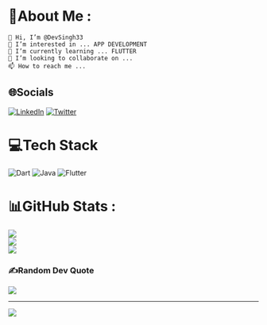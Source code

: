 # 💫About Me :

    👋 Hi, I’m @DevSingh33
    👀 I’m interested in ... APP DEVELOPMENT
    🌱 I’m currently learning ... FLUTTER
    💞️ I’m looking to collaborate on ...
    📫 How to reach me ...



## 🌐Socials
[![LinkedIn](https://img.shields.io/badge/LinkedIn-%230077B5.svg?logo=linkedin&logoColor=white)](https://www.linkedin.com/in/devender-singh-a23512226) [![Twitter](https://img.shields.io/badge/Twitter-%231DA1F2.svg?logo=Twitter&logoColor=white)](https://twitter.com/QazQwe) 

# 💻Tech Stack
![Dart](https://img.shields.io/badge/dart-%230175C2.svg?style=for-the-badge&logo=dart&logoColor=white) ![Java](https://img.shields.io/badge/java-%23ED8B00.svg?style=for-the-badge&logo=java&logoColor=white) ![Flutter](https://img.shields.io/badge/Flutter-%2302569B.svg?style=for-the-badge&logo=Flutter&logoColor=white)
# 📊GitHub Stats :
![](https://github-readme-stats.vercel.app/api?username=DevSingh33&theme=blueberry&hide_border=false&include_all_commits=false&count_private=false)<br/>
![](https://github-readme-streak-stats.herokuapp.com/?user=DevSingh33&theme=blueberry&hide_border=false)<br/>
![](https://github-readme-stats.vercel.app/api/top-langs/?username=DevSingh33&theme=blueberry&hide_border=false&include_all_commits=false&count_private=false&layout=compact)

### ✍️Random Dev Quote
![](https://quotes-github-readme.vercel.app/api?type=horizontal&theme=radical)



---
[![](https://visitcount.itsvg.in/api?id=DevSingh33&icon=0&color=0)](https://visitcount.itsvg.in)
